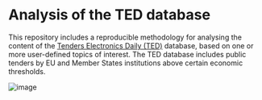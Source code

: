 # Analysis of the TED database 

This repository includes a reproducible methodology for analysing the content of the [Tenders Electronics Daily (TED)](https://ted.europa.eu/en/) database, based on one or more user-defined topics of interest. The TED database includes public tenders by EU and Member States institutions above certain economic thresholds.

![image](https://github.com/eurogeoss/TED-analysis/assets/14758434/315d1a90-5da0-4b30-a79b-b973168ba268)



